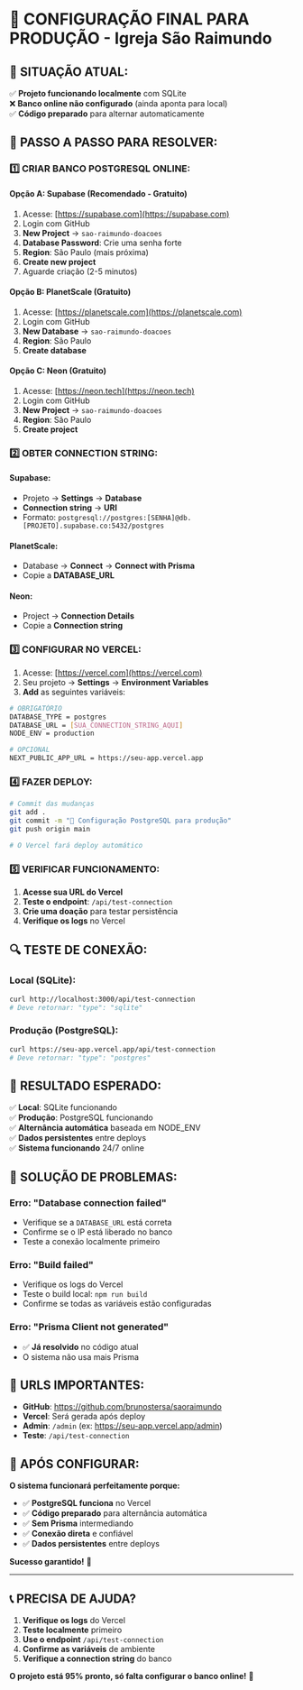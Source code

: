 # 🚀 **CONFIGURAÇÃO FINAL PARA PRODUÇÃO - Igreja São Raimundo**

## 🎯 **SITUAÇÃO ATUAL:**
✅ **Projeto funcionando localmente** com SQLite  
❌ **Banco online não configurado** (ainda aponta para local)  
✅ **Código preparado** para alternar automaticamente  

## 🔧 **PASSO A PASSO PARA RESOLVER:**

### **1️⃣ CRIAR BANCO POSTGRESQL ONLINE:**

#### **Opção A: Supabase (Recomendado - Gratuito)**
1. Acesse: [https://supabase.com](https://supabase.com)
2. Login com GitHub
3. **New Project** → `sao-raimundo-doacoes`
4. **Database Password**: Crie uma senha forte
5. **Region**: São Paulo (mais próxima)
6. **Create new project**
7. Aguarde criação (2-5 minutos)

#### **Opção B: PlanetScale (Gratuito)**
1. Acesse: [https://planetscale.com](https://planetscale.com)
2. Login com GitHub
3. **New Database** → `sao-raimundo-doacoes`
4. **Region**: São Paulo
5. **Create database**

#### **Opção C: Neon (Gratuito)**
1. Acesse: [https://neon.tech](https://neon.tech)
2. Login com GitHub
3. **New Project** → `sao-raimundo-doacoes`
4. **Region**: São Paulo
5. **Create project**

### **2️⃣ OBTER CONNECTION STRING:**

#### **Supabase:**
- Projeto → **Settings** → **Database**
- **Connection string** → **URI**
- Formato: `postgresql://postgres:[SENHA]@db.[PROJETO].supabase.co:5432/postgres`

#### **PlanetScale:**
- Database → **Connect** → **Connect with Prisma**
- Copie a **DATABASE_URL**

#### **Neon:**
- Project → **Connection Details**
- Copie a **Connection string**

### **3️⃣ CONFIGURAR NO VERCEL:**

1. Acesse: [https://vercel.com](https://vercel.com)
2. Seu projeto → **Settings** → **Environment Variables**
3. **Add** as seguintes variáveis:

```bash
# OBRIGATÓRIO
DATABASE_TYPE = postgres
DATABASE_URL = [SUA_CONNECTION_STRING_AQUI]
NODE_ENV = production

# OPCIONAL
NEXT_PUBLIC_APP_URL = https://seu-app.vercel.app
```

### **4️⃣ FAZER DEPLOY:**

```bash
# Commit das mudanças
git add .
git commit -m "🚀 Configuração PostgreSQL para produção"
git push origin main

# O Vercel fará deploy automático
```

### **5️⃣ VERIFICAR FUNCIONAMENTO:**

1. **Acesse sua URL do Vercel**
2. **Teste o endpoint**: `/api/test-connection`
3. **Crie uma doação** para testar persistência
4. **Verifique os logs** no Vercel

## 🔍 **TESTE DE CONEXÃO:**

### **Local (SQLite):**
```bash
curl http://localhost:3000/api/test-connection
# Deve retornar: "type": "sqlite"
```

### **Produção (PostgreSQL):**
```bash
curl https://seu-app.vercel.app/api/test-connection
# Deve retornar: "type": "postgres"
```

## 🎯 **RESULTADO ESPERADO:**

✅ **Local**: SQLite funcionando  
✅ **Produção**: PostgreSQL funcionando  
✅ **Alternância automática** baseada em NODE_ENV  
✅ **Dados persistentes** entre deploys  
✅ **Sistema funcionando** 24/7 online  

## 🚨 **SOLUÇÃO DE PROBLEMAS:**

### **Erro: "Database connection failed"**
- Verifique se a `DATABASE_URL` está correta
- Confirme se o IP está liberado no banco
- Teste a conexão localmente primeiro

### **Erro: "Build failed"**
- Verifique os logs do Vercel
- Teste o build local: `npm run build`
- Confirme se todas as variáveis estão configuradas

### **Erro: "Prisma Client not generated"**
- ✅ **Já resolvido** no código atual
- O sistema não usa mais Prisma

## 📱 **URLS IMPORTANTES:**

- **GitHub**: https://github.com/brunostersa/saoraimundo
- **Vercel**: Será gerada após deploy
- **Admin**: `/admin` (ex: https://seu-app.vercel.app/admin)
- **Teste**: `/api/test-connection`

## 🎉 **APÓS CONFIGURAR:**

**O sistema funcionará perfeitamente porque:**
- ✅ **PostgreSQL funciona** no Vercel
- ✅ **Código preparado** para alternância automática
- ✅ **Sem Prisma** intermediando
- ✅ **Conexão direta** e confiável
- ✅ **Dados persistentes** entre deploys

**Sucesso garantido!** 🚀

---

## 📞 **PRECISA DE AJUDA?**

1. **Verifique os logs** do Vercel
2. **Teste localmente** primeiro
3. **Use o endpoint** `/api/test-connection`
4. **Confirme as variáveis** de ambiente
5. **Verifique a connection string** do banco

**O projeto está 95% pronto, só falta configurar o banco online!** 🎯
